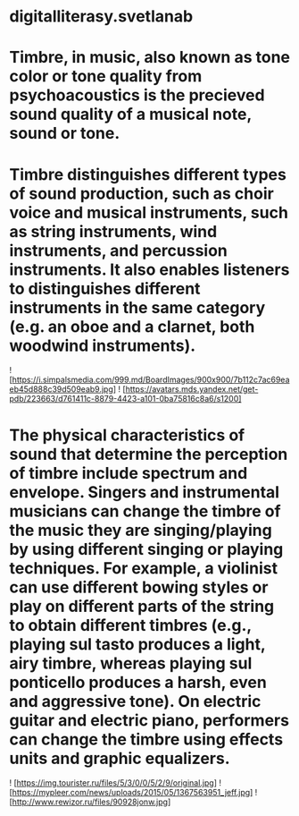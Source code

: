 # digitalliterasy.svetlanab
# Timbre, in music, also known as tone color or tone quality from psychoacoustics is the precieved sound quality of a musical note, sound or tone. 
# Timbre distinguishes different types of sound production, such as choir voice and musical instruments, such as string instruments, wind instruments, and percussion instruments. It also enables listeners to distinguishes different instruments in the same category (e.g. an oboe and a clarnet, both woodwind instruments).
! [https://i.simpalsmedia.com/999.md/BoardImages/900x900/7b112c7ac69eaeb45d888c39d509eab9.jpg]
! [https://avatars.mds.yandex.net/get-pdb/223663/d761411c-8879-4423-a101-0ba75816c8a6/s1200]
# The physical characteristics of sound that determine the perception of timbre include spectrum and envelope. Singers and instrumental musicians can change the timbre of the music they are singing/playing by using different singing or playing techniques. For example, a violinist can use different bowing styles or play on different parts of the string to obtain different timbres (e.g., playing sul tasto produces a light, airy timbre, whereas playing sul ponticello produces a harsh, even and aggressive tone). On electric guitar and electric piano, performers can change the timbre using effects units and graphic equalizers. 
! [https://img.tourister.ru/files/5/3/0/0/5/2/9/original.jpg]
! [https://mypleer.com/news/uploads/2015/05/1367563951_jeff.jpg]
! [http://www.rewizor.ru/files/90928jonw.jpg]
